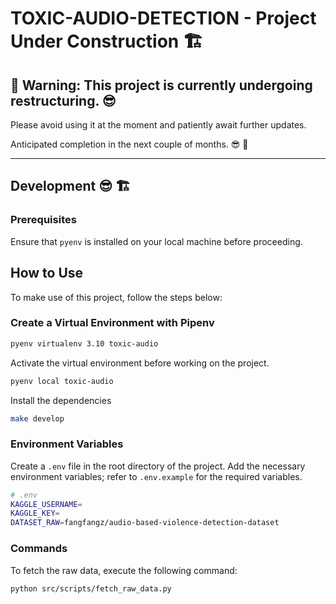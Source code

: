 # TOXIC-AUDIO-DETECTION - Project Under Construction 🏗️

## 🚨 Warning: This project is currently undergoing restructuring. 😎 

Please avoid using it at the moment and patiently await further updates.

Anticipated completion in the next couple of months. 😎 🚀

---

## Development 😎 🏗️
### Prerequisites

Ensure that `pyenv` is installed on your local machine before proceeding.

## How to Use

To make use of this project, follow the steps below:

### Create a Virtual Environment with Pipenv

```bash
pyenv virtualenv 3.10 toxic-audio
```

Activate the virtual environment before working on the project.

```bash
pyenv local toxic-audio
```

Install the dependencies

```bash
make develop
```

### Environment Variables

Create a `.env` file in the root directory of the project. Add the necessary environment variables; refer to `.env.example` for the required variables.

```bash
# .env
KAGGLE_USERNAME=
KAGGLE_KEY=
DATASET_RAW=fangfangz/audio-based-violence-detection-dataset
```

### Commands

To fetch the raw data, execute the following command:

```bash
python src/scripts/fetch_raw_data.py
```
